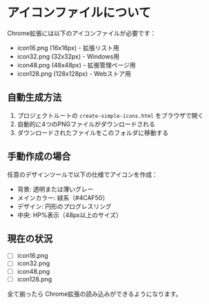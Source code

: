 # アイコンファイルについて

Chrome拡張には以下のアイコンファイルが必要です：

- icon16.png (16x16px) - 拡張リスト用
- icon32.png (32x32px) - Windows用
- icon48.png (48x48px) - 拡張管理ページ用
- icon128.png (128x128px) - Webストア用

## 自動生成方法

1. プロジェクトルートの `create-simple-icons.html` をブラウザで開く
2. 自動的に4つのPNGファイルがダウンロードされる
3. ダウンロードされたファイルをこのフォルダに移動する

## 手動作成の場合

任意のデザインツールで以下の仕様でアイコンを作成：

- 背景: 透明または薄いグレー
- メインカラー: 緑系（#4CAF50）
- デザイン: 円形のプログレスリング
- 中央: HP%表示（48px以上のサイズ）

## 現在の状況

- [ ] icon16.png
- [ ] icon32.png  
- [ ] icon48.png
- [ ] icon128.png

全て揃ったら Chrome拡張の読み込みができるようになります。